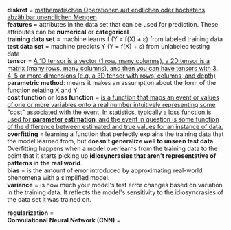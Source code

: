 **diskret** = [mathematischen Operationen auf endlichen oder höchstens abzählbar unendlichen Mengen](https://de.wikipedia.org/wiki/Diskrete_Mathematik) <br>
**features** = attributes in the data set that can be used for prediction. These attributes can be **numerical** or **categorical** <br>
**training data set** = machine learns f (Y = f(X) + ε) from labeled training data <br>
**test data set** = machine predicts Y (Y = f(X) + ε) from unlabeled testing data <br> 
**tensor** = [A 1D tensor is a vector (1 row, many columns), a 2D tensor is a matrix (many rows, many columns), and then you can have
tensors with 3, 4, 5 or more dimensions (e.g. a 3D tensor with rows, columns, and depth)](http://www.deeplearningbook.org/contents/linear_algebra.html) <br>
**parametric method**:  means it makes an assumption about the form of the function relating X and Y <br>
**cost function** or **loss function** = [is a function that maps an event or values of one or more variables onto a real number intuitively representing some "cost" associated with the event. In statistics, typically a loss function is used for **parameter estimation**, and the event in question is some function of the difference between estimated and true values for an instance of data.](https://en.wikipedia.org/wiki/Loss_function)  <br>
**overfitting** = learning a function that perfectly explains the training data that the model learned from, but **doesn’t generalize well to unseen test data**. Overfitting happens when a model overlearns from the training data to the point that it starts picking up **idiosyncrasies that aren’t representative of patterns in the real world**. <br>
**bias** = is the amount of error introduced by approximating real-world phenomena with a simplified model. <br> 
**variance** = is how much your model's test error changes based on variation in the training data. It reflects the model's sensitivity to the idiosyncrasies of the data set it was trained on.<br> 

**regularization** =  <br>
**Convulational Neural Network (CNN)** = <br>
 <br>
 <br>
 <br>
 <br>
